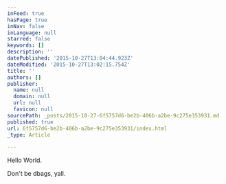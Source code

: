```yaml
---
inFeed: true
hasPage: true
inNav: false
inLanguage: null
starred: false
keywords: []
description: ''
datePublished: '2015-10-27T13:04:44.923Z'
dateModified: '2015-10-27T13:02:15.754Z'
title: ''
authors: []
publisher:
  name: null
  domain: null
  url: null
  favicon: null
sourcePath: _posts/2015-10-27-6f5757d6-be2b-406b-a2be-9c275e353931.md
published: true
url: 6f5757d6-be2b-406b-a2be-9c275e353931/index.html
_type: Article

---
```

Hello World. 

Don't be dbags, yall.